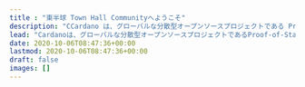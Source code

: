 ```yaml
---
title : "東半球 Town Hall Communityへようこそ"
description: "CCardano は、グローバルな分散型オープンソースプロジェクトである Proof-of-Stake ブロックチェーンネットワークで、世界中の人々が協力、コラボレーション、提案、資金提供、マーケット、金融ソリューション、アプリケーションを、何百万もの人々に提供します。"
lead: "Cardanoは、グローバルな分散型オープンソースプロジェクトであるProof-of-Stakeブロックチェーンネットワークで、世界中の人々が協力、コラボレーション、提案、資金調達、マーケット、金融ソリューション、アプリケーションの展開を行い、何百万もの人々の経済インフラを構築することを可能にします。"
date: 2020-10-06T08:47:36+00:00
lastmod: 2020-10-06T08:47:36+00:00
draft: false
images: []
---
```

